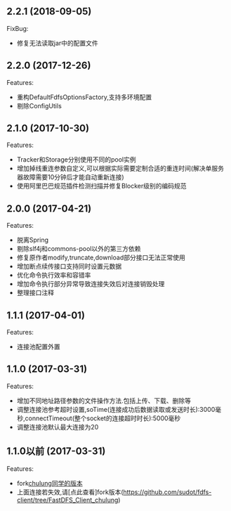 ## 2.2.1 (2018-09-05)
FixBug:
  - 修复无法读取jar中的配置文件

## 2.2.0 (2017-12-26)

Features:

  - 重构DefaultFdfsOptionsFactory,支持多环境配置
  - 剔除ConfigUtils

## 2.1.0 (2017-10-30)

Features:

  - Tracker和Storage分别使用不同的pool实例
  - 增加掉线重连参数自定义,可以根据实际需要定制合适的重连时间(解决单服务器故障需要10分钟后才能自动重新连接)
  - 使用阿里巴巴规范插件检测扫描并修复Blocker级别的编码规范

## 2.0.0 (2017-04-21)

Features:

  - 脱离Spring
  - 剔除slf4j和commons-pool以外的第三方依赖
  - 修复原作者modify,truncate,download部分接口无法正常使用
  - 增加断点续传接口支持同时设置元数据
  - 优化命令执行效率和容错率
  - 增加命令执行部分异常导致连接失效后对连接销毁处理
  - 整理接口注释

## 1.1.1 (2017-04-01)

Features:

  - 连接池配置外置

## 1.1.0 (2017-03-31)

Features:

  - 增加不同地址路径参数的文件操作方法.包括上传、下载、删除等
  - 调整连接池参考超时设置,soTime(连接成功后数据读取或发送时长):3000毫秒,connectTimeout(整个socket的连接超时时长):5000毫秒
  - 调整连接池默认最大连接为20

## 1.1.0以前 (2017-03-31)

Features:

  - fork[chulung同学的版本](https://github.com/chulung/FastDFS_Client)
  - 上面连接若失效,请[点此查看]fork版本(https://github.com/sudot/fdfs-client/tree/FastDFS_Client_chulung)